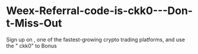 # Weex-Referral-code-is-ckk0---Don-t-Miss-Out
Sign up on , one of the fastest-growing crypto trading platforms, and use the " ckk0" to Bonus 
